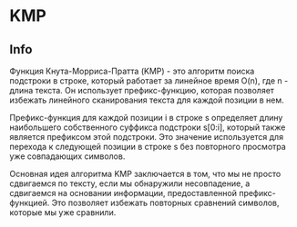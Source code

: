 # KMP

## Info
Функция Кнута-Морриса-Пратта (KMP) - это алгоритм поиска подстроки в строке, который работает за линейное время O(n), где n - длина текста. 
Он использует префикс-функцию, которая позволяет избежать линейного сканирования текста для каждой позиции в нем.

Префикс-функция для каждой позиции i в строке s определяет длину наибольшего собственного суффикса подстроки s[0:i], 
который также является префиксом этой подстроки. 
Это значение используется для перехода к следующей позиции в строке s без повторного просмотра уже совпадающих символов.

Основная идея алгоритма KMP заключается в том, что мы не просто сдвигаемся по тексту, 
если мы обнаружили несовпадение, а сдвигаемся на основании информации, предоставленной префикс-функцией. 
Это позволяет избежать повторных сравнений символов, которые мы уже сравнили.